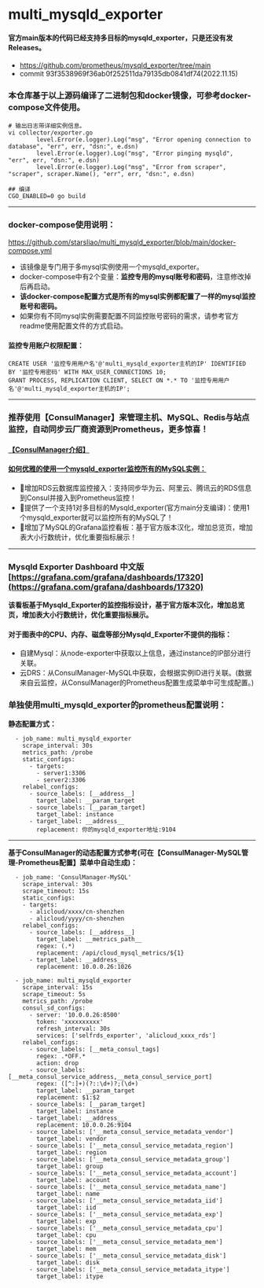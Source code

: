 # multi_mysqld_exporter
#### 官方main版本的代码已经支持多目标的mysqld_exporter，只是还没有发Releases。
- https://github.com/prometheus/mysqld_exporter/tree/main
- commit 93f3538969f36ab0f252511da79135db0841df74(2022.11.15)
### 本仓库基于以上源码编译了二进制包和docker镜像，可参考docker-compose文件使用。

```
# 输出日志带详细实例信息。
vi collector/exporter.go 
        level.Error(e.logger).Log("msg", "Error opening connection to database", "err", err, "dsn:", e.dsn)
        level.Error(e.logger).Log("msg", "Error pinging mysqld", "err", err, "dsn:", e.dsn)
        level.Error(e.logger).Log("msg", "Error from scraper", "scraper", scraper.Name(), "err", err, "dsn:", e.dsn)
```    
``` 
## 编译
CGO_ENABLED=0 go build
```

---

### docker-compose使用说明：
https://github.com/starsliao/multi_mysqld_exporter/blob/main/docker-compose.yml
- 该镜像是专门用于多mysql实例使用一个mysqld_exporter。
- docker-compose中有2个变量：**监控专用的mysql账号和密码**，注意修改掉后再启动。
- **该docker-compose配置方式是所有的mysql实例都配置了一样的mysql监控账号和密码。**
- 如果你有不同mysql实例需要配置不同监控账号密码的需求，请参考官方readme使用配置文件的方式启动。

#### 监控专用账户权限配置：
```
CREATE USER '监控专用用户名'@'multi_mysqld_exporter主机的IP' IDENTIFIED BY '监控专用密码' WITH MAX_USER_CONNECTIONS 10;
GRANT PROCESS, REPLICATION CLIENT, SELECT ON *.* TO '监控专用用户名'@'multi_mysqld_exporter主机的IP';
```

---

### 推荐使用【ConsulManager】来管理主机、MySQL、Redis与站点监控，自动同步云厂商资源到Prometheus，更多惊喜！
#### [【ConsulManager介绍】](https://github.com/starsliao/ConsulManager)
#### [如何优雅的使用一个mysqld_exporter监控所有的MySQL实例：](https://github.com/starsliao/ConsulManager/blob/main/docs/%E5%A6%82%E4%BD%95%E4%BC%98%E9%9B%85%E7%9A%84%E4%BD%BF%E7%94%A8%E4%B8%80%E4%B8%AAmysqld_exporter%E7%9B%91%E6%8E%A7%E6%89%80%E6%9C%89%E7%9A%84MySQL%E5%AE%9E%E4%BE%8B.md)
- 💖增加RDS云数据库监控接入：支持同步华为云、阿里云、腾讯云的RDS信息到Consul并接入到Prometheus监控！
- 💖提供了一个支持1对多目标的Mysqld_exporter(官方main分支编译)：使用1个mysqld_exporter就可以监控所有的MySQL了！
- 💖增加了MySQL的Grafana监控看板：基于官方版本汉化，增加总览页，增加表大小行数统计，优化重要指标展示！

---
### Mysqld Exporter Dashboard 中文版 [https://grafana.com/grafana/dashboards/17320](https://grafana.com/grafana/dashboards/17320)
**该看板基于Mysqld_Exporter的监控指标设计，基于官方版本汉化，增加总览页，增加表大小行数统计，优化重要指标展示。**
#### 对于图表中的CPU、内存、磁盘等部分Mysqld_Exporter不提供的指标：
- 自建Mysql：从node-exporter中获取以上信息，通过instance的IP部分进行关联。
- 云DRS：从ConsulManager-MySQL中获取，会根据实例ID进行关联。(数据来自云监控，从ConsulManager的Prometheus配置生成菜单中可生成配置。)

### 单独使用multi_mysqld_exporter的prometheus配置说明：
**静态配置方式：**
```
  - job_name: multi_mysqld_exporter
    scrape_interval: 30s
    metrics_path: /probe
    static_configs:
      - targets:
        - server1:3306
        - server2:3306
    relabel_configs:
      - source_labels: [__address__]
        target_label: __param_target
      - source_labels: [__param_target]
        target_label: instance
      - target_label: __address__
        replacement: 你的mysqld_exporter地址:9104
```

---

**基于ConsulManager的动态配置方式参考(可在【ConsulManager-MySQL管理-Prometheus配置】菜单中自动生成)：**
```
  - job_name: 'ConsulManager-MySQL'
    scrape_interval: 30s
    scrape_timeout: 15s
    static_configs:
    - targets:
      - alicloud/xxxx/cn-shenzhen
      - alicloud/yyyy/cn-shenzhen
    relabel_configs:
      - source_labels: [__address__]
        target_label: __metrics_path__
        regex: (.*)
        replacement: /api/cloud_mysql_metrics/${1}
      - target_label: __address__
        replacement: 10.0.0.26:1026

  - job_name: multi_mysqld_exporter
    scrape_interval: 15s
    scrape_timeout: 5s
    metrics_path: /probe
    consul_sd_configs:
      - server: '10.0.0.26:8500'
        token: 'xxxxxxxxxx'
        refresh_interval: 30s
        services: ['selfrds_exporter', 'alicloud_xxxx_rds']
    relabel_configs:
      - source_labels: [__meta_consul_tags]
        regex: .*OFF.*
        action: drop
      - source_labels: [__meta_consul_service_address,__meta_consul_service_port]
        regex: ([^:]+)(?::\d+)?;(\d+)
        target_label: __param_target
        replacement: $1:$2
      - source_labels: [__param_target]
        target_label: instance
      - target_label: __address__
        replacement: 10.0.0.26:9104
      - source_labels: ['__meta_consul_service_metadata_vendor']
        target_label: vendor
      - source_labels: ['__meta_consul_service_metadata_region']
        target_label: region
      - source_labels: ['__meta_consul_service_metadata_group']
        target_label: group
      - source_labels: ['__meta_consul_service_metadata_account']
        target_label: account
      - source_labels: ['__meta_consul_service_metadata_name']
        target_label: name
      - source_labels: ['__meta_consul_service_metadata_iid']
        target_label: iid
      - source_labels: ['__meta_consul_service_metadata_exp']
        target_label: exp
      - source_labels: ['__meta_consul_service_metadata_cpu']
        target_label: cpu
      - source_labels: ['__meta_consul_service_metadata_mem']
        target_label: mem
      - source_labels: ['__meta_consul_service_metadata_disk']
        target_label: disk
      - source_labels: ['__meta_consul_service_metadata_itype']
        target_label: itype
```
